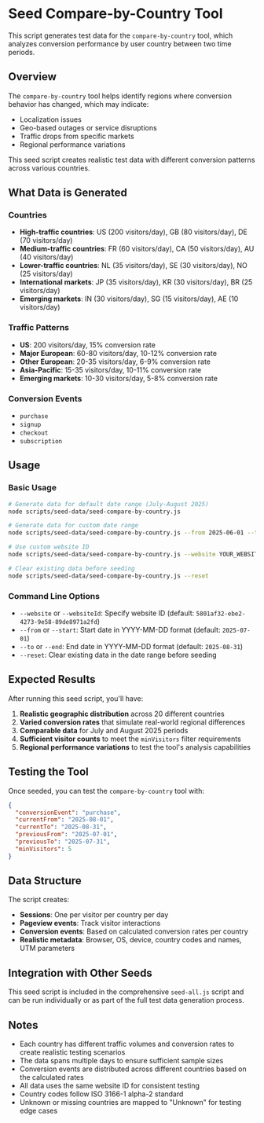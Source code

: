 # Seed Compare-by-Country Tool

This script generates test data for the `compare-by-country` tool, which analyzes conversion performance by user country between two time periods.

## Overview

The `compare-by-country` tool helps identify regions where conversion behavior has changed, which may indicate:
- Localization issues
- Geo-based outages or service disruptions
- Traffic drops from specific markets
- Regional performance variations

This seed script creates realistic test data with different conversion patterns across various countries.

## What Data is Generated

### Countries
- **High-traffic countries**: US (200 visitors/day), GB (80 visitors/day), DE (70 visitors/day)
- **Medium-traffic countries**: FR (60 visitors/day), CA (50 visitors/day), AU (40 visitors/day)
- **Lower-traffic countries**: NL (35 visitors/day), SE (30 visitors/day), NO (25 visitors/day)
- **International markets**: JP (35 visitors/day), KR (30 visitors/day), BR (25 visitors/day)
- **Emerging markets**: IN (30 visitors/day), SG (15 visitors/day), AE (10 visitors/day)

### Traffic Patterns
- **US**: 200 visitors/day, 15% conversion rate
- **Major European**: 60-80 visitors/day, 10-12% conversion rate
- **Other European**: 20-35 visitors/day, 6-9% conversion rate
- **Asia-Pacific**: 15-35 visitors/day, 10-11% conversion rate
- **Emerging markets**: 10-30 visitors/day, 5-8% conversion rate

### Conversion Events
- `purchase`
- `signup`
- `checkout`
- `subscription`

## Usage

### Basic Usage
```bash
# Generate data for default date range (July-August 2025)
node scripts/seed-data/seed-compare-by-country.js

# Generate data for custom date range
node scripts/seed-data/seed-compare-by-country.js --from 2025-06-01 --to 2025-09-30

# Use custom website ID
node scripts/seed-data/seed-compare-by-country.js --website YOUR_WEBSITE_ID

# Clear existing data before seeding
node scripts/seed-data/seed-compare-by-country.js --reset
```

### Command Line Options
- `--website` or `--websiteId`: Specify website ID (default: `5801af32-ebe2-4273-9e58-89de8971a2fd`)
- `--from` or `--start`: Start date in YYYY-MM-DD format (default: `2025-07-01`)
- `--to` or `--end`: End date in YYYY-MM-DD format (default: `2025-08-31`)
- `--reset`: Clear existing data in the date range before seeding

## Expected Results

After running this seed script, you'll have:

1. **Realistic geographic distribution** across 20 different countries
2. **Varied conversion rates** that simulate real-world regional differences
3. **Comparable data** for July and August 2025 periods
4. **Sufficient visitor counts** to meet the `minVisitors` filter requirements
5. **Regional performance variations** to test the tool's analysis capabilities

## Testing the Tool

Once seeded, you can test the `compare-by-country` tool with:

```json
{
  "conversionEvent": "purchase",
  "currentFrom": "2025-08-01",
  "currentTo": "2025-08-31",
  "previousFrom": "2025-07-01",
  "previousTo": "2025-07-31",
  "minVisitors": 5
}
```

## Data Structure

The script creates:
- **Sessions**: One per visitor per country per day
- **Pageview events**: Track visitor interactions
- **Conversion events**: Based on calculated conversion rates per country
- **Realistic metadata**: Browser, OS, device, country codes and names, UTM parameters

## Integration with Other Seeds

This seed script is included in the comprehensive `seed-all.js` script and can be run individually or as part of the full test data generation process.

## Notes

- Each country has different traffic volumes and conversion rates to create realistic testing scenarios
- The data spans multiple days to ensure sufficient sample sizes
- Conversion events are distributed across different countries based on the calculated rates
- All data uses the same website ID for consistent testing
- Country codes follow ISO 3166-1 alpha-2 standard
- Unknown or missing countries are mapped to "Unknown" for testing edge cases
